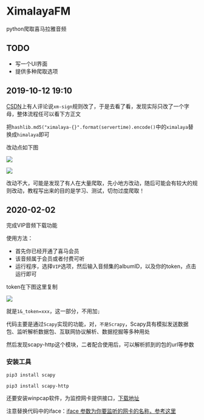 # XimalayaFM

python爬取喜马拉雅音频

## TODO

* 写一个UI界面  
* 提供多种爬取选项

## 2019-10-12 19:10 

[CSDN](https://blog.csdn.net/weixin_42050513/article/details/101224552)上有人评论说`xm-sign`规则改了，于是去看了看，发现实际只改了一个字母，整体流程任可以看下方正文  
 
把`hashlib.md5("ximalaya-{}".format(servertime).encode()`中的`ximalaya`替换成`himalaya`即可  

改动点如下图

![](http://image.joelyings.com/20191012-1.png)

![](http://image.joelyings.com/20191012-2.png)

改动不大，可能是发现了有人在大量爬取，先小地方改动，随后可能会有较大的规则改动，教程写出来的目的是学习、测试，切勿过度爬取！  

## 2020-02-02

完成VIP音频下载功能  

使用方法：  

* 首先你已经开通了喜马会员   
* 该音频属于会员或者付费可听  
* 运行程序，选择`VIP`选项，然后输入音频集的albumID，以及你的token，点击运行即可  

token在下图这里复制  

![](http://image.joelyings.com/2020-02-02_1.png)

就是`1&_token=xxx`，这一部分，不用加`;`  

代码主要是通过`Scapy`实现的功能，对，`不是Scrapy`，Scapy具有模拟发送数据包、监听解析数据包、互联网协议解析、数据挖掘等多种用处  

然后发现scapy-http这个模块，二者配合使用后，可以解析抓到的包的url等参数  

### 安装工具
``` bash
pip3 install scapy

pip3 install scapy-http
```

还要安装winpcap软件，为监控网卡提供接口，[下载地址](https://www.winpcap.org/install/default.htm)  

注意替换代码中的iface：[iface 参数为你要监听的网卡的名称，参考这里](https://blog.csdn.net/luanpeng825485697/article/details/78379154)  
